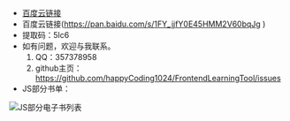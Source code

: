 - [百度云链接](https://pan.baidu.com/s/1FY_jjfY0E45HMM2V60bqJg )
- 百度云链接(https://pan.baidu.com/s/1FY_jjfY0E45HMM2V60bqJg )
- 提取码：5lc6
- 如有问题，欢迎与我联系。
  1. QQ：357378958
  2. github主页：https://github.com/happyCoding1024/FrontendLearningTool/issues
- JS部分书单：
  
 ![JS部分电子书列表](https://happycoding1024.github.io/FrontendLearningTool/img/电子书列表/JS部分电子书列表.png)
